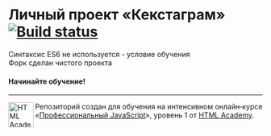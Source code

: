# Личный проект «Кекстаграм» [![Build status][travis-image]][travis-url]

Синтаксис  ES6 не используется - условие обучения <br>
Форк сделан чистого проекта

#### Начинайте обучение!

---

<a href="https://htmlacademy.ru/intensive/javascript"><img align="left" width="50" height="50" alt="HTML Academy" src="https://up.htmlacademy.ru/static/img/intensive/javascript/logo-for-github-2.png"></a>

Репозиторий создан для обучения на интенсивном онлайн‑курсе «[Профессиональный JavaScript](https://htmlacademy.ru/intensive/javascript)», уровень 1 от [HTML Academy](https://htmlacademy.ru).

[travis-image]: https://travis-ci.com/htmlacademy-javascript/13452-kekstagram-18.svg?branch=master
[travis-url]: https://travis-ci.com/htmlacademy-javascript/13452-kekstagram-18
